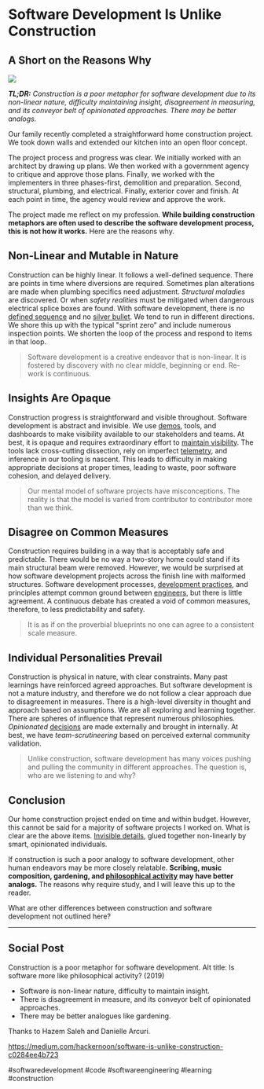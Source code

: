 # Software Development Is Unlike Construction
## A Short on the Reasons Why

![](https://miro.medium.com/max/1400/1*K8GacPEj-6QYwvprgAC0eg.jpeg)

***TL;DR:*** *Construction is a poor metaphor for software development due to its non-linear nature, difficulty maintaining insight, disagreement in measuring, and its conveyor belt of opinionated approaches. There may be better analogs.*

Our family recently completed a straightforward home construction project. We took down walls and extended our kitchen into an open floor concept.

The project process and progress was clear. We initially worked with an architect by drawing up plans. We then worked with a government agency to critique and approve those plans. Finally, we worked with the implementers in three phases-first, demolition and preparation. Second, structural, plumbing, and electrical. Finally, exterior cover and finish. At each point in time, the agency would review and approve the work.

The project made me reflect on my profession. **While building construction metaphors are often used to describe the software development process, this is not how it works.** Here are the reasons why.

## Non-Linear and Mutable in Nature

Construction can be highly linear. It follows a well-defined sequence. There are points in time where diversions are required. Sometimes plan alterations are made when plumbing specifics need adjustment. *Structural maladies* are discovered. Or when *safety realities* must be mitigated when dangerous electrical splice boxes are found. With software development, there is no [defined sequence](https://hackernoon.com/the-springboard-pattern-340e00379404) and no [silver bullet](http://www.cs.nott.ac.uk/~pszcah/G51ISS/Documents/NoSilverBullet.html). We tend to run in different directions. We shore this up with the typical "sprint zero" and include numerous inspection points. We shorten the loop of the process and respond to items in that loop.

> Software development is a creative endeavor that is non-linear. It is fostered by discovery with no clear middle, beginning or end. Re-work is continuous.

## Insights Are Opaque

Construction progress is straightforward and visible throughout. Software development is abstract and invisible. We use [demos](https://dev.to/solidi/how-to-crush-your-next-team-demo-2bb5), tools, and dashboards to make visibility available to our stakeholders and teams. At best, it is opaque and requires extraordinary effort to [maintain visibility](http://wiki.c2.com/?TracerBullets). The tools lack cross-cutting dissection, rely on imperfect [telemetry](https://medium.com/@solidi/in-software-philosophy-is-delegation-c786dd3a16cf), and inference in our tooling is nascent. This leads to difficulty in making appropriate decisions at proper times, leading to waste, poor software cohesion, and delayed delivery.

> Our mental model of software projects have misconceptions. The reality is that the model is varied from contributor to contributor more than we think.

## Disagree on Common Measures

Construction requires building in a way that is acceptably safe and predictable. There would be no way a two-story home could stand if its main structural beam were removed. However, we would be surprised at how software development projects across the finish line with malformed structures. Software development processes, [development practices](https://medium.freecodecamp.org/8-observations-on-test-driven-development-a9b5144f868), and principles attempt common ground between [engineers](https://dev.to/solidi/what-is-a-software-engineer-anyway-3fb2), but there is little agreement. A continuous debate has created a void of common measures, therefore, to less predictability and safety.

> It is as if on the proverbial blueprints no one can agree to a consistent scale measure.

## Individual Personalities Prevail

Construction is physical in nature, with clear constraints. Many past learnings have reinforced agreed approaches. But software development is not a mature industry, and therefore we do not follow a clear approach due to disagreement in measures. There is a high-level diversity in thought and approach based on assumptions. We are all exploring and learning together. There are spheres of influence that represent numerous philosophies. *Opinionated* [decisions](https://hackernoon.com/the-decision-hypothesis-aa512e0113) are made externally and brought in internally. At best, we have *team-scrutineering* based on perceived external community validation.

> Unlike construction, software development has many voices pushing and pulling the community in different approaches. The question is, who are we listening to and why?

## Conclusion

Our home construction project ended on time and within budget. However, this cannot be said for a majority of software projects I worked on. What is clear are the above items. [Invisible details](https://hackernoon.com/the-zen-of-motorcycling-and-programming-620907dbab2c), glued together non-linearly by smart, opinionated individuals.

If construction is such a poor analogy to software development, other human endeavors may be more closely relatable. **Scribing, music composition, gardening, and [philosophical activity](https://www.youtube.com/watch?v=JJ7UgLpgkzc) may have better analogs.** The reasons why require study, and I will leave this up to the reader.

What are other differences between construction and software development not outlined here?

---

## Social Post

Construction is a poor metaphor for software development.
Alt title: Is software more like philosophical activity? (2019)

- Software is non-linear nature, difficulty to maintain insight.
- There is disagreement in measure, and its conveyor belt of opinionated approaches.
- There may be better analogues like gardening.

Thanks to Hazem Saleh and Danielle Arcuri.

https://medium.com/hackernoon/software-is-unlike-construction-c0284ee4b723

#softwaredevelopment #code #softwareengineering #learning #construction
